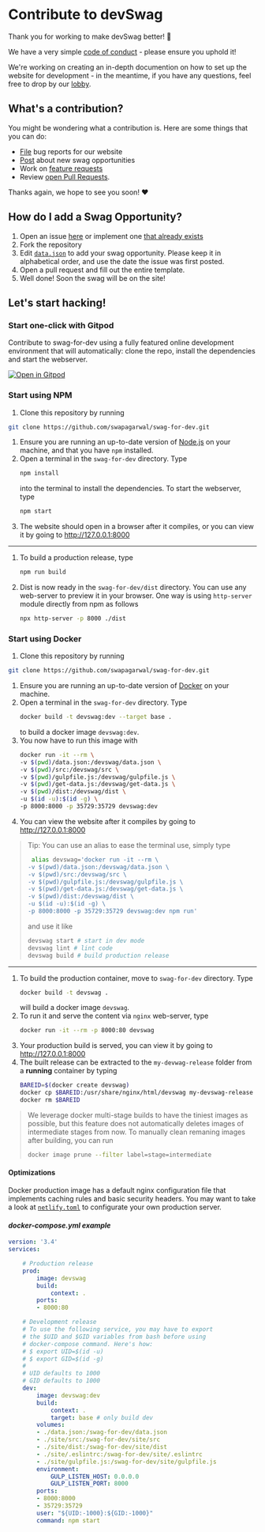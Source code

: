 # Contribute to devSwag

Thank you for working to make devSwag better! 🎉

We have a very simple [code of conduct](https://github.com/swapagarwal/swag-for-dev/tree/master/CODE_OF_CONDUCT.md) - please ensure you uphold it!

We're working on creating an in-depth documention on how to set up the website for development - in the meantime, if you have any questions, feel free to drop by our [lobby](https://gitter.im/swag-for-dev/Lobby).

## What's a contribution?

You might be wondering what a contribution is. Here are some things that you can do:

- [File](https://github.com/swapagarwal/swag-for-dev/issues/new?template=---issue-website.md) bug reports for our website
- [Post](https://github.com/swapagarwal/swag-for-dev/issues/new?template=----new-swag-opportunity.md) about new swag opportunities
- Work on [feature requests](https://github.com/swapagarwal/swag-for-dev/issues?q=is%3Aissue+is%3Aopen+sort%3Aupdated-desc+label%3A%22help+wanted%22)
- Review [open Pull Requests](https://github.com/swapagarwal/swag-for-dev/pulls?q=is%3Apr+is%3Aopen+sort%3Aupdated-desc).

Thanks again, we hope to see you soon! ❤

## How do I add a Swag Opportunity?

1. Open an issue [here](https://github.com/swapagarwal/swag-for-dev/issues/new?template=----new-swag-opportunity.md) or implement one [that already exists](https://github.com/swapagarwal/swag-for-dev/labels/%3Atada%3A%20new%20swag) 
2. Fork the repository
3. Edit [`data.json`](data.json) to add your swag opportunity. Please keep it in alphabetical order, and use the date the issue was first posted.
4. Open a pull request and fill out the entire template.
5. Well done! Soon the swag will be on the site!

## Let's start hacking!

### Start one-click with Gitpod 

Contribute to swag-for-dev using a fully featured online development environment that will automatically: clone the repo, install the dependencies and start the webserver.

[![Open in Gitpod](https://gitpod.io/button/open-in-gitpod.svg)](https://https://gitpod.io/#https://github.com/swapagarwal/swag-for-dev)

### Start using NPM

1. Clone this repository by running
```sh
git clone https://github.com/swapagarwal/swag-for-dev.git
```
1. Ensure you are running an up-to-date version of [Node.js](https://nodejs.org/en/download/package-manager/) on your machine, and that you have `npm` installed.
1. Open a terminal in the `swag-for-dev` directory. Type
    ```sh
    npm install
    ```
    into the terminal to install the dependencies. To start the webserver, type
    ```sh
    npm start
    ```
1. The website should open in a browser after it compiles, or you can view it by going to http://127.0.0.1:8000

---

1. To build a production release, type
    ```sh
    npm run build
    ```
1. Dist is now ready in the `swag-for-dev/dist` directory. You can use any web-server to preview it in your browser. One way is using `http-server` module directly from npm as follows
    ```sh
    npx http-server -p 8000 ./dist
    ```

### Start using Docker

1. Clone this repository by running
```sh
git clone https://github.com/swapagarwal/swag-for-dev.git
```
1. Ensure you are running an up-to-date version of [Docker](https://docs.docker.com/install/) on your machine.
1. Open a terminal in the `swag-for-dev` directory. Type
    ```sh
    docker build -t devswag:dev --target base .
    ```
    to build a docker image `devswag:dev`.
1. You now have to run this image with
    ```sh
    docker run -it --rm \
    -v $(pwd)/data.json:/devswag/data.json \
    -v $(pwd)/src:/devswag/src \
    -v $(pwd)/gulpfile.js:/devswag/gulpfile.js \
    -v $(pwd)/get-data.js:/devswag/get-data.js \
    -v $(pwd)/dist:/devswag/dist \
    -u $(id -u):$(id -g) \
    -p 8000:8000 -p 35729:35729 devswag:dev
    ```
1. You can view the website after it compiles by going to http://127.0.0.1:8000

> Tip: You can use an alias to ease the terminal use, simply type
> ```sh
>  alias devswag='docker run -it --rm \
> -v $(pwd)/data.json:/devswag/data.json \
> -v $(pwd)/src:/devswag/src \
> -v $(pwd)/gulpfile.js:/devswag/gulpfile.js \
> -v $(pwd)/get-data.js:/devswag/get-data.js \
> -v $(pwd)/dist:/devswag/dist \
> -u $(id -u):$(id -g) \
> -p 8000:8000 -p 35729:35729 devswag:dev npm run'
> ```
> and use it like
> ```sh
> devswag start # start in dev mode
> devswag lint # lint code
> devswag build # build production release
> ```

---

1. To build the production container, move to `swag-for-dev` directory. Type
    ```sh
    docker build -t devswag .
    ```
    will build a docker image `devswag`.
1. To run it and serve the content via `nginx` web-server, type
    ```sh
    docker run -it --rm -p 8000:80 devswag
    ```
1. Your production build is served, you can view it by going to http://127.0.0.1:8000
1. The built release can be extracted to the `my-devwag-release` folder from a **running** container by typing
    ```sh
    BAREID=$(docker create devswag)
    docker cp $BAREID:/usr/share/nginx/html/devswag my-devswag-release
    docker rm $BAREID
    ```

> We leverage docker multi-stage builds to have the tiniest images as possible, but this feature does not automatically deletes images of intermediate stages from now. To manually clean remaning images after building, you can run
> ```sh
> docker image prune --filter label=stage=intermediate
> ```

#### Optimizations

Docker production image has a default nginx configuration file that implements caching rules and basic security headers. You may want to take a look at [`netlify.toml`](https://github.com/swapagarwal/swag-for-dev/blob/master/netlify.toml) to configurate your own production server.

#### _docker-compose.yml example_

```yaml
version: '3.4'
services:

    # Production release
    prod:
        image: devswag
        build:
            context: .
        ports:
        - 8000:80

    # Development release
    # To use the following service, you may have to export
    # the $UID and $GID variables from bash before using
    # docker-compose command. Here's how:
    # $ export UID=$(id -u)
    # $ export GID=$(id -g)
    #
    # UID defaults to 1000
    # GID defaults to 1000
    dev:
        image: devswag:dev
        build:
            context: .
            target: base # only build dev
        volumes:
        - ./data.json:/swag-for-dev/data.json
        - ./site/src:/swag-for-dev/site/src
        - ./site/dist:/swag-for-dev/site/dist
        - ./site/.eslintrc:/swag-for-dev/site/.eslintrc
        - ./site/gulpfile.js:/swag-for-dev/site/gulpfile.js
        environment:
            GULP_LISTEN_HOST: 0.0.0.0
            GULP_LISTEN_PORT: 8000
        ports:
        - 8000:8000
        - 35729:35729
        user: "${UID:-1000}:${GID:-1000}"
        command: npm start
```
